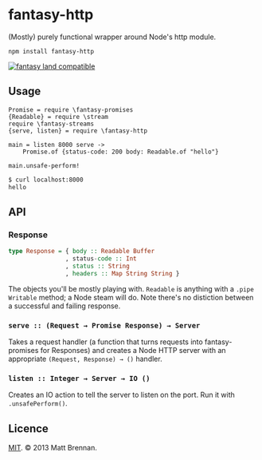 fantasy-http
============

(Mostly) purely functional wrapper around Node's http module.

```
npm install fantasy-http
```

[![fantasy land compatible](https://github.com/fantasyland/fantasy-land/blob/master/logo.png)](https://github.com/fantasyland/fantasy-land)

Usage
-----

```livescript
Promise = require \fantasy-promises
{Readable} = require \stream
require \fantasy-streams
{serve, listen} = require \fantasy-http

main = listen 8000 serve ->
	Promise.of {status-code: 200 body: Readable.of "hello"}

main.unsafe-perform!
```

```bash
$ curl localhost:8000
hello
```

API
---
### Response
```haskell
type Response = { body :: Readable Buffer
                , status-code :: Int
                , status :: String
                , headers :: Map String String }
```
The objects you'll be mostly playing with. ``Readable`` is anything with a ``.pipe Writable`` method; a Node steam will do. Note there's no distiction between a successful and failing response.

### ```serve :: (Request → Promise Response) → Server```
Takes a request handler (a function that turns requests into fantasy-promises for Responses) and creates a Node HTTP server with an appropriate ``(Request, Response) → ()`` handler.

### ```listen :: Integer → Server → IO ()```
Creates an IO action to tell the server to listen on the port. Run it with ``.unsafePerform()``.

Licence
-------
[MIT](/licence.md). &copy; 2013 Matt Brennan.